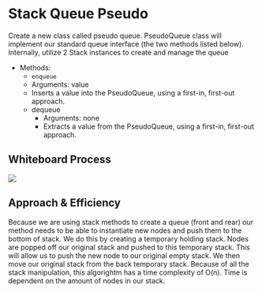 # Stack Queue Pseudo 

Create a new class called pseudo queue.
PseudoQueue class will implement our standard queue interface (the two methods listed below). Internally, utilize 2 Stack instances to create and manage the queue
- Methods:
   - `enqueue`
    - Arguments: value
    - Inserts a value into the PseudoQueue, using a first-in, first-out approach.
  - dequeue
    - Arguments: none
    - Extracts a value from the PseudoQueue, using a first-in, first-out approach.

## Whiteboard Process
![](untitled(1).jpg)

## Approach & Efficiency
Because we are using stack methods to create a queue (front and rear) our method needs to be able to instantiate new nodes and push them to the bottom of stack. We do this by creating a temporary holding stack. Nodes are popped off our original stack and pushed to this temporary stack. 
This will allow us to push the new node to our original empty stack. We then move our original stack from the back temporary stack. Because of all the stack manipulation, this algorightm has a time complexity of O(n). Time is dependent on the amount of nodes in our stack. 
